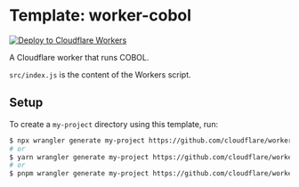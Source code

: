 # Template: worker-cobol

[![Deploy to Cloudflare Workers](https://deploy.workers.cloudflare.com/button)](https://deploy.workers.cloudflare.com/?url=https://github.com/cloudflare/templates/tree/main/worker-cobol)

A Cloudflare worker that runs COBOL.

`src/index.js` is the content of the Workers script.

## Setup

To create a `my-project` directory using this template, run:

```sh
$ npx wrangler generate my-project https://github.com/cloudflare/workers-sdk/templates/experimental/worker-cobol
# or
$ yarn wrangler generate my-project https://github.com/cloudflare/workers-sdk/templates/experimental/worker-cobol
# or
$ pnpm wrangler generate my-project https://github.com/cloudflare/workers-sdk/templates/experimental/worker-cobol
```
